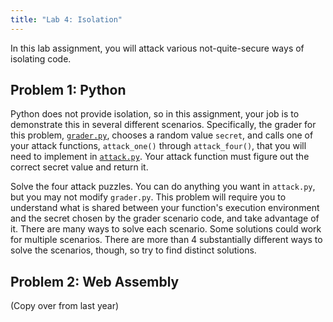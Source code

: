 ```yaml
---
title: "Lab 4: Isolation"
---
```


In this lab assignment, you will attack various not-quite-secure ways
of isolating code.

## Problem 1: Python

Python does not provide isolation, so in this assignment,
your job is to demonstrate this in several different
scenarios.  Specifically, the grader for this problem,
[`grader.py`](https://github.com/mit-pdos/6.1600-labs/tree/main/escape/grader.py),
chooses a random value `secret`, and calls one of your attack functions,
`attack_one()` through `attack_four()`, that you will need to implement in
[`attack.py`](https://github.com/mit-pdos/6.1600-labs/tree/main/escape/attack.py).
Your attack function must figure out the correct secret value and
return it.

Solve the four attack puzzles.  You can do anything you want in `attack.py`,
but you may not modify `grader.py`.  This problem will require you to
understand what is shared between your function's execution environment and
the secret chosen by the grader scenario code, and take advantage of it.
There are many ways to solve each scenario.  Some solutions could work
for multiple scenarios.  There are more than 4 substantially different
ways to solve the scenarios, though, so try to find distinct solutions.

## Problem 2: Web Assembly

(Copy over from last year)
